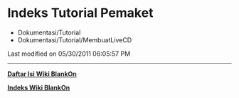 # Indeks Tutorial Pemaket
  * Dokumentasi/Tutorial
  * Dokumentasi/Tutorial/MembuatLiveCD

Last modified on 05/30/2011 06:05:57 PM
 
---
[**Daftar Isi Wiki BlankOn**](/DaftarIsi/README.md)
 
[**Indeks Wiki BlankOn**](/Indeks.md)
